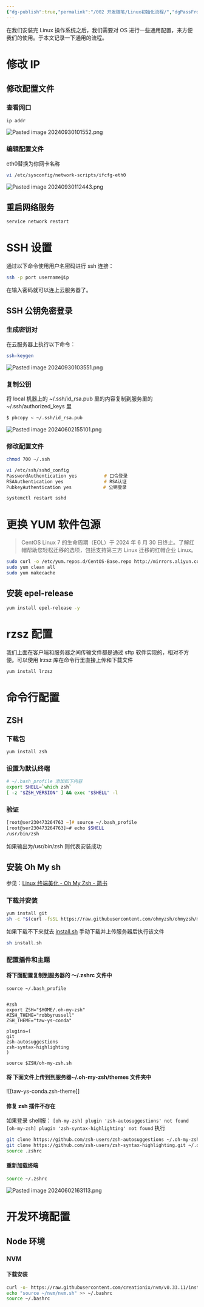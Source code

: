 ```yaml
---
{"dg-publish":true,"permalink":"/002 开发随笔/Linux初始化流程/","dgPassFrontmatter":true,"created":"2024-09-30T10:09:10.911+08:00","updated":"2024-10-20T10:43:52.791+08:00"}
---
```


在我们安装完 Linux 操作系统之后，我们需要对 OS 进行一些通用配置，来方便我们的使用。于本文记录一下通用的流程。
# 修改 IP
## 修改配置文件
### 查看网口

```zsh
ip addr
```

![Pasted image 20240930101552.png](/img/user/$/$Sys999%20Attachment/Pasted%20image%2020240930101552.png)
### 编辑配置文件

eth0替换为你网卡名称

```zsh
vi /etc/sysconfig/network-scripts/ifcfg-eth0
```

![Pasted image 20240930112443.png](/img/user/$/$Sys999%20Attachment/Pasted%20image%2020240930112443.png)
## 重启网络服务

```zsh
service network restart
```
# SSH 设置

通过以下命令使用用户名密码进行 ssh 连接：

```zsh
ssh -p port username@ip 
```

在输入密码就可以连上云服务器了。
## SSH 公钥免密登录
### 生成密钥对

在云服务器上执行以下命令：

```zsh
ssh-keygen
```

![Pasted image 20240930103551.png](/img/user/$/$Sys999%20Attachment/Pasted%20image%2020240930103551.png)
### 复制公钥

将 local 机器上的 ~/.ssh/id_rsa.pub 里的内容复制到服务里的~/.ssh/authorized_keys 里

```zsh
$ pbcopy < ~/.ssh/id_rsa.pub
```

![Pasted image 20240602155101.png](/img/user/$/$Sys999%20Attachment/Pasted%20image%2020240602155101.png)
### 修改配置文件

```zsh
chmod 700 ~/.ssh

vi /etc/ssh/sshd_config
PasswordAuthentication yes　　　　　　# 口令登录
RSAAuthentication yes　　　　　　　　　# RSA认证
PubkeyAuthentication yes　　　　　　　# 公钥登录

systemctl restart sshd
```
# 更换 YUM 软件包源

>CentOS Linux 7 的生命周期（EOL）于 2024 年 6 月 30 日终止。了解红帽帮助您轻松迁移的选项，包括支持第三方 Linux 迁移的红帽企业 Linux。

```zsh
sudo curl -o /etc/yum.repos.d/CentOS-Base.repo http://mirrors.aliyun.com/repo/Centos-7.repo
sudo yum clean all
sudo yum makecache
```
## 安装 epel-release

```zsh
yum install epel-release -y
```
# rzsz 配置

我们上面在客户端和服务器之间传输文件都是通过 sftp 软件实现的，相对不方便。可以使用 lrzsz 库在命令行里直接上传和下载文件

```zsh
yum install lrzsz
```
# 命令行配置
## ZSH
### 下载包

```zsh
yum install zsh
```
### 设置为默认终端

```zsh
# ~/.bash_profile 添加如下内容
export SHELL=`which zsh`
[ -z "$ZSH_VERSION" ] && exec "$SHELL" -l
```
### 验证

```zsh
[root@ser230473264763 ~]# source ~/.bash_profile
[root@ser230473264763]~# echo $SHELL
/usr/bin/zsh
```

如果输出为/usr/bin/zsh 则代表安装成功
## 安装 Oh My sh

参见：[Linux 终端美化 - Oh My Zsh - 简书](https://www.jianshu.com/p/b8a80dd59414)
### 下载并安装

```zsh
yum install git
sh -c "$(curl -fsSL https://raw.githubusercontent.com/ohmyzsh/ohmyzsh/master/tools/install.sh)"
```

如果下载不下来就去 [install.sh](https://raw.githubusercontent.com/ohmyzsh/ohmyzsh/master/tools/install.sh) 手动下载并上传服务器后执行该文件

```zsh
sh install.sh
```
### 配置插件和主题
#### 将下面配置复制到服务器的 ～/.zshrc 文件中

```
source ~/.bash_profile


#zsh
export ZSH="$HOME/.oh-my-zsh"
#ZSH_THEME="robbyrussell"
ZSH_THEME="taw-ys-conda"

plugins=(
git
zsh-autosuggestions
zsh-syntax-highlighting
)

source $ZSH/oh-my-zsh.sh
```
#### 将 下面文件上传到到服务器~/.oh-my-zsh/themes 文件夹中

![[taw-ys-conda.zsh-theme]]
#### 修复 zsh 插件不存在

如果登录 shell报：
`[oh-my-zsh] plugin 'zsh-autosuggestions' not found`
`[oh-my-zsh] plugin 'zsh-syntax-highlighting' not found`
执行

```zsh
git clone https://github.com/zsh-users/zsh-autosuggestions ~/.oh-my-zsh/plugins/zsh-autosuggestions
git clone https://github.com/zsh-users/zsh-syntax-highlighting.git ~/.oh-my-zsh/plugins/zsh-syntax-highlighting
source .zshrc
```
#### 重新加载终端

```zsh
source ~/.zshrc
```

![Pasted image 20240602163113.png](/img/user/$/$Sys999%20Attachment/Pasted%20image%2020240602163113.png)
# 开发环境配置
## Node 环境
### NVM
#### 下载安装

```zsh
curl -o- https://raw.githubusercontent.com/creationix/nvm/v0.33.11/install.sh | bash
echo "source ~/nvm/nvm.sh" >> ~/.bashrc
source ~/.bashrc
```